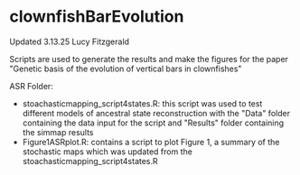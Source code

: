# clownfishBarEvolution
Updated 3.13.25 Lucy Fitzgerald

Scripts are used to generate the results and make the figures for the paper "Genetic basis of the evolution of vertical bars in clownfishes"

ASR Folder:
- stoachasticmapping_script4states.R: this script was used to test different models of ancestral state reconstruction with the "Data" folder containing the data input for the script and "Results" folder containing the simmap results
- Figure1ASRplot.R: contains a script to plot Figure 1, a summary of the stochastic maps which was updated from the stoachasticmapping_script4states.R
